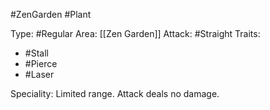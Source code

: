 #ZenGarden #Plant 

Type: #Regular 
Area: [[Zen Garden]]
Attack: #Straight
Traits:
- #Stall
- #Pierce
- #Laser

Speciality: Limited range. Attack deals no damage.